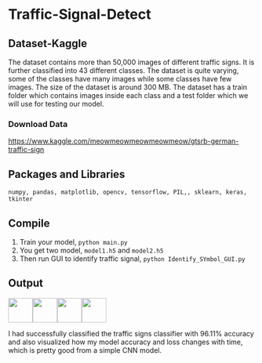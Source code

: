 # Traffic-Signal-Detect

## Dataset-Kaggle
The dataset contains more than 50,000 images of different traffic signs. It is further classified into 43 different classes. The dataset is quite varying, some of the classes have many images while some classes have few images. The size of the dataset is around 300 MB. The dataset has a train folder which contains images inside each class and a test folder which we will use for testing our model.

### Download Data
https://www.kaggle.com/meowmeowmeowmeowmeow/gtsrb-german-traffic-sign

## Packages and Libraries
```numpy, pandas, matplotlib, opencv, tensorflow, PIL,, sklearn, keras, tkinter```

## Compile
1. Train your model, ```python main.py```
2. You get two model, ```model1.h5``` and ```model2.h5```
3. Then run GUI to identify traffic signal, ```python Identify_SYmbol_GUI.py``` 

## Output
<img src="https://github.com/arjit3004/Traffic-Signal-Detect/blob/master/Screenshot/img1.png" height= 50 width=50><img  src="https://github.com/arjit3004/Traffic-Signal-Detect/blob/master/Screenshot/img2.png" height= 50 width=50><img  src="https://github.com/arjit3004/Traffic-Signal-Detect/blob/master/Screenshot/img3.png" height= 50 width=50><img  src="https://github.com/arjit3004/Traffic-Signal-Detect/blob/master/Screenshot/img4.png" height= 50 width=50>

I had successfully classified the traffic signs classifier with 96.11% accuracy and also visualized how my model accuracy and loss changes with time, which is pretty good from a simple CNN model.

